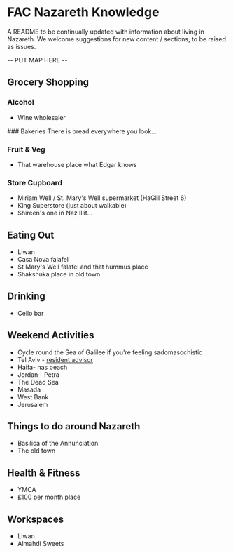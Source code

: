 # FAC Nazareth Knowledge
A README to be continually updated with information about living in Nazareth. We welcome suggestions for new content / sections, to be raised as issues.

-- PUT MAP HERE --

## Grocery Shopping
### Alcohol
- Wine wholesaler

### Bakeries
There is bread everywhere you look...

### Fruit & Veg
- That warehouse place what Edgar knows

### Store Cupboard
- Miriam Well / St. Mary's Well supermarket (HaGlil Street 6)
- King Superstore (just about walkable)
- Shireen's one in Naz Illit...

## Eating Out
- Liwan
- Casa Nova falafel
- St Mary's Well falafel and that hummus place
- Shakshuka place in old town

## Drinking
- Cello bar

## Weekend Activities
- Cycle round the Sea of Galilee if you're feeling sadomasochistic
- Tel Aviv - [resident advisor](https://www.residentadvisor.net/events.aspx?ai=42)
- Haifa- has beach
- Jordan - Petra
- The Dead Sea
- Masada
- West Bank
- Jerusalem

## Things to do around Nazareth
- Basilica of the Annunciation
- The old town

## Health & Fitness
- YMCA
- £100 per month place

## Workspaces
- Liwan
- Almahdi Sweets

